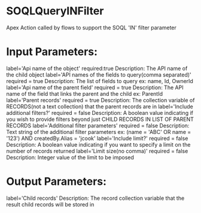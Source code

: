 # SOQLQueryINFilter
Apex Action called by flows to support the SOQL 'IN' filter parameter
# Input Parameters:
  label='Api name of the object' required:true
    Description: The API name of the child object
  label='API names of the fields to query(comma separated)' required = true
    Description: The list of fields to query ex: name, Id, OwnerId
  label='Api name of the parent field' required = true
    Description: The API name of the field that links the parent and the child ex: ParentId
  label='Parent records' required = true
    Description: The collection variable of RECORDS(not a text collection) that the parent records are in 
  label='Include additional filters?' required = false
    Description: A boolean value indicating if you wish to provide filters beyond just CHILD RECORDS IN LIST OF PARENT RECORDS
  label='Additional filter parameters' required = false
    Description: Text string of the additional filter parameters ex: (name = 'ABC' OR name = '123') AND createdBy.Alias = 'jcook'
  label='Include limit?' required = false
    Description: A boolean value indicating if you want to specify a limit on the number of records returned
  label='Limit size(no comma)' required = false
    Description: Integer value of the limit to be imposed
# Output Parameters:
  label='Child records'
    Description: The record collection variable that the result child records will be stored in
